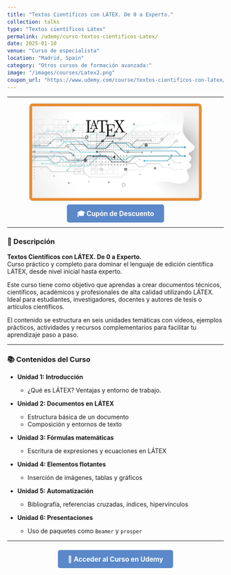 ```yaml
---
title: "Textos Científicos con LÁTEX. De 0 a Experto."
collection: talks
type: "Textos científicos Látex"
permalink: /udemy/curso-textos-cientificos-Latex/
date: 2025-01-10
venue: "Curso de especialista"
location: "Madrid, Spain"
category: "Otros cursos de formación avanzada:"
image: "/images/courses/Latex2.png"
coupon_url: "https://www.udemy.com/course/textos-cientificos-con-latex/?couponCode=JUL_2025"
---
```


<!-- ✅ Structured Data for SEO -->
<script type="application/ld+json">
{
  "@context": "https://schema.org",
  "@type": "Course",
  "name": "Textos Científicos con LÁTEX. De 0 a Experto.",
  "description": "Curso completo para aprender a escribir textos científicos de alta calidad usando el lenguaje de edición de textos LÁTEX.",
  "provider": {
    "@type": "Organization",
    "name": "Udemy",
    "sameAs": "https://www.udemy.com"
  },
  "educationalCredentialAwarded": "Certificado de finalización",
  "inLanguage": "es",
  "url": "https://www.udemy.com/course/textos-cientificos-con-latex/?couponCode=JUL_2025",
  "image": "https://www.manuelcastillo.eu/images/courses/Latex2.png",
  "offers": {
    "@type": "Offer",
    "url": "https://www.udemy.com/course/textos-cientificos-con-latex/?couponCode=JUL_2025",
    "priceCurrency": "USD",
    "price": "12.00",
    "availability": "https://schema.org/InStock",
    "validFrom": "2025-04-01",
    "category": "Education"
  },
  "hasCourseInstance": {
    "@type": "CourseInstance",
    "name": "Textos Científicos con LÁTEX. De 0 a Experto.",
    "courseMode": "online",
    "courseWorkload": "PT10H",
    "inLanguage": "es",
    "startDate": "2025-01-01",
    "endDate": "2025-12-31",
    "url": "https://www.udemy.com/course/textos-cientificos-con-latex/?couponCode=JUL_2025",
    "location": {
      "@type": "VirtualLocation",
      "url": "https://www.udemy.com"
    },
    "image": "https://www.manuelcastillo.eu/images/courses/Latex2.png",
    "description": "Curso completo online con acceso inmediato a través de Udemy.",
    "organizer": {
      "@type": "Organization",
      "name": "Udemy",
      "url": "https://www.udemy.com"
    },
    "performer": {
      "@type": "Person",
      "name": "Manuel Castillo-Cara"
    },
    "offers": {
      "@type": "Offer",
      "url": "https://www.udemy.com/course/textos-cientificos-con-latex/?couponCode=JUL_2025",
      "priceCurrency": "USD",
      "price": "12.00",
      "availability": "https://schema.org/InStock",
      "validFrom": "2025-04-01",
      "category": "Education"
    }
  }
}
</script>


<style>
.boton-udemy {
  background-color: #5a88c9;
  color: white;
  padding: 0.75em 1.5em;
  text-decoration: none !important;
  font-weight: bold;
  border-radius: 5px;
  font-size: 1.1em;
  transition: background-color 0.3s ease;
}
.boton-udemy:hover {
  background-color: #4e7abf;
  text-decoration: none !important;
}
.page__taxonomy {
  display: none !important;
}
</style>

---

<div style="text-align: center;">
  <img src="/images/courses/Latex2.png" alt="Curso Látex" width="400" style="border-radius: 8px; border: 1px solid #ccc; margin-bottom: 1rem;">
</div>

<div style="text-align: center; margin-bottom: 1rem;">
  <a href="https://www.udemy.com/course/textos-cientificos-con-latex/?couponCode=JUL_2025" target="_blank" class="boton-udemy">
    🎓 Cupón de Descuento
  </a>
</div>

---

### 📘 Descripción

**Textos Científicos con LÁTEX. De 0 a Experto.**  
Curso práctico y completo para dominar el lenguaje de edición científica LÁTEX, desde nivel inicial hasta experto.

Este curso tiene como objetivo que aprendas a crear documentos técnicos, científicos, académicos y profesionales de alta calidad utilizando LÁTEX. Ideal para estudiantes, investigadores, docentes y autores de tesis o artículos científicos.

El contenido se estructura en seis unidades temáticas con vídeos, ejemplos prácticos, actividades y recursos complementarios para facilitar tu aprendizaje paso a paso.

---

### 📚 Contenidos del Curso

- **Unidad 1: Introducción**  
  - ¿Qué es LÁTEX? Ventajas y entorno de trabajo.

- **Unidad 2: Documentos en LÁTEX**  
  - Estructura básica de un documento  
  - Composición y entornos de texto

- **Unidad 3: Fórmulas matemáticas**  
  - Escritura de expresiones y ecuaciones en LÁTEX

- **Unidad 4: Elementos flotantes**  
  - Inserción de imágenes, tablas y gráficos

- **Unidad 5: Automatización**  
  - Bibliografía, referencias cruzadas, índices, hipervínculos

- **Unidad 6: Presentaciones**  
  - Uso de paquetes como `Beamer` y `prosper`

---

<div style="text-align: center; margin-top: 2rem;">
  <a href="https://www.udemy.com/course/textos-cientificos-con-latex/?couponCode=JUL_2025" target="_blank" class="boton-udemy">
    🚀 Acceder al Curso en Udemy
  </a>
</div>